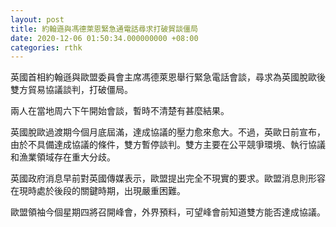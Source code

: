 ```yaml
---
layout: post
title: 約翰遜與馮德萊恩緊急通電話尋求打破貿談僵局
date: 2020-12-06 01:50:34.000000000 +08:00
categories: rthk
---
```


英國首相約翰遜與歐盟委員會主席馮德萊恩舉行緊急電話會談，尋求為英國脫歐後雙方貿易協議談判，打破僵局。

兩人在當地周六下午開始會談，暫時不清楚有甚麼結果。

英國脫歐過渡期今個月底屆滿，達成協議的壓力愈來愈大。不過，英歐日前宣布，由於不具備達成協議的條件，雙方暫停談判。雙方主要在公平競爭環境、執行協議和漁業領域存在重大分歧。

英國政府消息早前對英國傳媒表示，歐盟提出完全不現實的要求。歐盟消息則形容在現時處於後段的關鍵時期，出現嚴重困難。

歐盟領袖今個星期四將召開峰會，外界預料，可望峰會前知道雙方能否達成協議。

